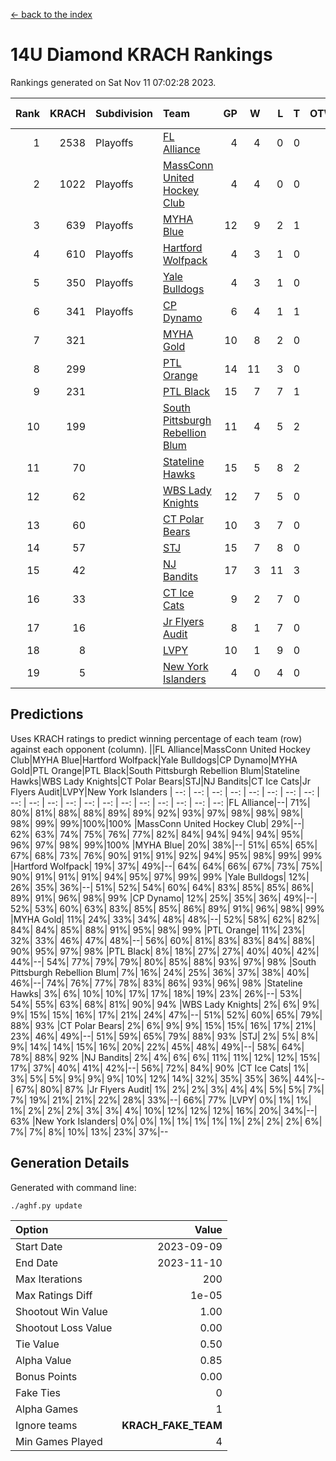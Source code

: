 [<- back to the index](readme.md)
# 14U Diamond KRACH Rankings
Rankings generated on Sat Nov 11 07:02:28 2023.

Rank|KRACH|Subdivision|Team|GP|W|L|T|OTW|OTL|SoS|Exp Wins|Win Diff
---:|---:|:---|:---|---:|---:|---:|---:|---:|---:|---:|---:|---:
1|2538|Playoffs|[FL Alliance](https://gamesheetstats.com/seasons/3663/teams/156905/schedule)|4|4|0|0|0|0|81|4.8|-0.0
2|1022|Playoffs|[MassConn United Hockey Club](https://gamesheetstats.com/seasons/3663/teams/140810/schedule)|4|4|0|0|0|0|32|4.8|-0.0
3|639|Playoffs|[MYHA Blue](https://gamesheetstats.com/seasons/3663/teams/140816/schedule)|12|9|2|1|1|0|188|10.4|0.0
4|610|Playoffs|[Hartford Wolfpack](https://gamesheetstats.com/seasons/3663/teams/140814/schedule)|4|3|1|0|0|1|230|3.9|0.0
5|350|Playoffs|[Yale Bulldogs](https://gamesheetstats.com/seasons/3663/teams/156906/schedule)|4|3|1|0|0|0|141|3.9|0.0
6|341|Playoffs|[CP Dynamo](https://gamesheetstats.com/seasons/3663/teams/140823/schedule)|6|4|1|1|0|0|165|5.4|0.0
7|321||[MYHA Gold](https://gamesheetstats.com/seasons/3663/teams/140824/schedule)|10|8|2|0|0|0|109|8.9|0.0
8|299||[PTL Orange](https://gamesheetstats.com/seasons/3663/teams/140821/schedule)|14|11|3|0|1|0|104|11.9|0.0
9|231||[PTL Black](https://gamesheetstats.com/seasons/3663/teams/140815/schedule)|15|7|7|1|0|0|708|8.4|0.0
10|199||[South Pittsburgh Rebellion Blum](https://gamesheetstats.com/seasons/3663/teams/140812/schedule)|11|4|5|2|0|0|344|5.9|0.0
11|70||[Stateline Hawks](https://gamesheetstats.com/seasons/3663/teams/140813/schedule)|15|5|8|2|0|0|205|6.9|0.0
12|62||[WBS Lady Knights](https://gamesheetstats.com/seasons/3663/teams/140825/schedule)|12|7|5|0|0|0|247|7.9|0.0
13|60||[CT Polar Bears](https://gamesheetstats.com/seasons/3663/teams/140818/schedule)|10|3|7|0|0|0|427|3.9|0.0
14|57||[STJ](https://gamesheetstats.com/seasons/3663/teams/140822/schedule)|15|7|8|0|0|0|120|7.9|0.0
15|42||[NJ Bandits](https://gamesheetstats.com/seasons/3663/teams/140811/schedule)|17|3|11|3|0|0|374|5.4|0.0
16|33||[CT Ice Cats](https://gamesheetstats.com/seasons/3663/teams/140826/schedule)|9|2|7|0|0|1|342|2.9|0.0
17|16||[Jr Flyers Audit](https://gamesheetstats.com/seasons/3663/teams/140819/schedule)|8|1|7|0|0|0|170|1.9|0.0
18|8||[LVPY](https://gamesheetstats.com/seasons/3663/teams/140820/schedule)|10|1|9|0|0|0|123|1.9|0.0
19|5||[New York Islanders](https://gamesheetstats.com/seasons/3663/teams/140832/schedule)|4|0|4|0|0|0|93|0.9|0.0

## Predictions
Uses KRACH ratings to predict winning percentage of each team (row) against each opponent (column).
||FL Alliance|MassConn United Hockey Club|MYHA Blue|Hartford Wolfpack|Yale Bulldogs|CP Dynamo|MYHA Gold|PTL Orange|PTL Black|South Pittsburgh Rebellion Blum|Stateline Hawks|WBS Lady Knights|CT Polar Bears|STJ|NJ Bandits|CT Ice Cats|Jr Flyers Audit|LVPY|New York Islanders
| --: | --: | --: | --: | --: | --: | --: | --: | --: | --: | --: | --: | --: | --: | --: | --: | --: | --: | --: | --: 
|FL Alliance|--| 71%| 80%| 81%| 88%| 88%| 89%| 89%| 92%| 93%| 97%| 98%| 98%| 98%| 98%| 99%| 99%|100%|100%
|MassConn United Hockey Club| 29%|--| 62%| 63%| 74%| 75%| 76%| 77%| 82%| 84%| 94%| 94%| 94%| 95%| 96%| 97%| 98%| 99%|100%
|MYHA Blue| 20%| 38%|--| 51%| 65%| 65%| 67%| 68%| 73%| 76%| 90%| 91%| 91%| 92%| 94%| 95%| 98%| 99%| 99%
|Hartford Wolfpack| 19%| 37%| 49%|--| 64%| 64%| 66%| 67%| 73%| 75%| 90%| 91%| 91%| 91%| 94%| 95%| 97%| 99%| 99%
|Yale Bulldogs| 12%| 26%| 35%| 36%|--| 51%| 52%| 54%| 60%| 64%| 83%| 85%| 85%| 86%| 89%| 91%| 96%| 98%| 99%
|CP Dynamo| 12%| 25%| 35%| 36%| 49%|--| 52%| 53%| 60%| 63%| 83%| 85%| 85%| 86%| 89%| 91%| 96%| 98%| 99%
|MYHA Gold| 11%| 24%| 33%| 34%| 48%| 48%|--| 52%| 58%| 62%| 82%| 84%| 84%| 85%| 88%| 91%| 95%| 98%| 99%
|PTL Orange| 11%| 23%| 32%| 33%| 46%| 47%| 48%|--| 56%| 60%| 81%| 83%| 83%| 84%| 88%| 90%| 95%| 97%| 98%
|PTL Black|  8%| 18%| 27%| 27%| 40%| 40%| 42%| 44%|--| 54%| 77%| 79%| 79%| 80%| 85%| 88%| 93%| 97%| 98%
|South Pittsburgh Rebellion Blum|  7%| 16%| 24%| 25%| 36%| 37%| 38%| 40%| 46%|--| 74%| 76%| 77%| 78%| 83%| 86%| 93%| 96%| 98%
|Stateline Hawks|  3%|  6%| 10%| 10%| 17%| 17%| 18%| 19%| 23%| 26%|--| 53%| 54%| 55%| 63%| 68%| 81%| 90%| 94%
|WBS Lady Knights|  2%|  6%|  9%|  9%| 15%| 15%| 16%| 17%| 21%| 24%| 47%|--| 51%| 52%| 60%| 65%| 79%| 88%| 93%
|CT Polar Bears|  2%|  6%|  9%|  9%| 15%| 15%| 16%| 17%| 21%| 23%| 46%| 49%|--| 51%| 59%| 65%| 79%| 88%| 93%
|STJ|  2%|  5%|  8%|  9%| 14%| 14%| 15%| 16%| 20%| 22%| 45%| 48%| 49%|--| 58%| 64%| 78%| 88%| 92%
|NJ Bandits|  2%|  4%|  6%|  6%| 11%| 11%| 12%| 12%| 15%| 17%| 37%| 40%| 41%| 42%|--| 56%| 72%| 84%| 90%
|CT Ice Cats|  1%|  3%|  5%|  5%|  9%|  9%|  9%| 10%| 12%| 14%| 32%| 35%| 35%| 36%| 44%|--| 67%| 80%| 87%
|Jr Flyers Audit|  1%|  2%|  2%|  3%|  4%|  4%|  5%|  5%|  7%|  7%| 19%| 21%| 21%| 22%| 28%| 33%|--| 66%| 77%
|LVPY|  0%|  1%|  1%|  1%|  2%|  2%|  2%|  3%|  3%|  4%| 10%| 12%| 12%| 12%| 16%| 20%| 34%|--| 63%
|New York Islanders|  0%|  0%|  1%|  1%|  1%|  1%|  1%|  2%|  2%|  2%|  6%|  7%|  7%|  8%| 10%| 13%| 23%| 37%|--

## Generation Details

Generated with command line:
```
./aghf.py update
```

| Option | Value |
| :----- | ----: |
| Start Date | 2023-09-09 |
| End Date | 2023-11-10 |
| Max Iterations | 200 |
| Max Ratings Diff | 1e-05 |
| Shootout Win Value | 1.00 |
| Shootout Loss Value | 0.00 |
| Tie Value | 0.50 |
| Alpha Value | 0.85 |
| Bonus Points | 0.00 |
| Fake Ties | 0 |
| Alpha Games | 1 |
| Ignore teams | __KRACH_FAKE_TEAM__ |
| Min Games Played | 4 |

